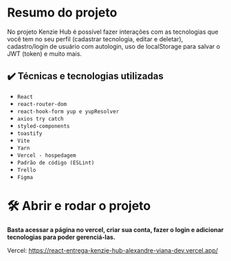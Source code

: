 # Resumo do projeto
No projeto Kenzie Hub é possível fazer interações com as tecnologias que você tem no seu perfil (cadastrar tecnologia, editar e deletar), cadastro/login de usuário com autologin, uso de localStorage para salvar o JWT (token) e muito mais.

## ✔️ Técnicas e tecnologias utilizadas

- ``React``
- ``react-router-dom``
- ``react-hook-form yup e yupResolver``
- ``axios try catch``
- ``styled-components``
- ``toastify``
- ``Vite``
- ``Yarn``
- ``Vercel - hospedagem``
- ``Padrão de código (ESLint)``
- ``Trello``
- ``Figma``

# 🛠️ Abrir e rodar o projeto

**Basta acessar a página no vercel, criar sua conta, fazer o login e adicionar tecnologias para poder gerenciá-las.**

Vercel: https://react-entrega-kenzie-hub-alexandre-viana-dev.vercel.app/
